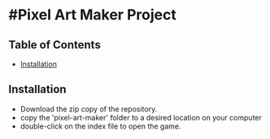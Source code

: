 #Pixel Art Maker Project
===============================

## Table of Contents

* [Installation](#installation)

## Installation
* Download the zip copy of the repository.
* copy the 'pixel-art-maker' folder to a desired location on your computer
* double-click on the index file to open the game.


